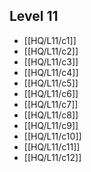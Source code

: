 ## Level 11
- [[HQ/L11/c1]]
- [[HQ/L11/c2]]
- [[HQ/L11/c3]]
- [[HQ/L11/c4]]
- [[HQ/L11/c5]]
- [[HQ/L11/c6]]
- [[HQ/L11/c7]]
- [[HQ/L11/c8]]
- [[HQ/L11/c9]]
- [[HQ/L11/c10]]
- [[HQ/L11/c11]]
- [[HQ/L11/c12]]